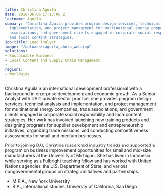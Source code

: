 ```yaml
---
title: Christina Aguila
date: 2018-06-06 17:13:00 Z
lastname: Aguila
summary: 'Christina Aguila provides program design services, technical analysis and
  implementation, and project management for multinational energy companies, trade
  associations, and government clients engaged in corporate social responsibility
  and local content strategies. '
job-title: Lead Analyst
image: "/uploads/caguila_photo_web.jpg"
solutions:
- Sustainable Business
- Local Content and Supply Chain Management
- 
regions:
- Worldwide
---
```


Christina Aguila is an international development professional with a background in enterprise development and economic growth. As a Senior Analyst with DAI’s private sector practice, she provides program design services, technical analysis and implementation, and project management for multinational energy companies, trade associations, and government clients engaged in corporate social responsibility and local content strategies. Her work has involved launching new training products and designing programs for supplier development and entrepreneurship initiatives, organizing trade missions, and conducting competitiveness assessments for small and medium businesses.

Prior to joining DAI, Christina researched industry trends and supported a program on business improvement opportunities for small and mid-size manufacturers at the University of Michigan. She has lived in Indonesia while serving as a Fulbright teaching fellow and has worked with United Nations agencies, the U.S. Department of State, and various nongovernmental groups on strategic initiatives and partnerships.

* M.P.A., New York University
* B.A., international studies, University of California, San Diego
